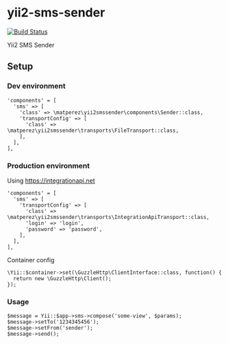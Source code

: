 # yii2-sms-sender

[![Build Status](https://travis-ci.org/matperez/yii2-sms-sender.svg?branch=master)](https://travis-ci.org/matperez/yii2-sms-sender)

Yii2 SMS Sender

## Setup

### Dev environment
```
'components' = [
  'sms' => [
    'class' => \matperez\yii2smssender\components\Sender::class,
    'transportConfig' => [
      'class' => \matperez\yii2smssender\transports\FileTransport::class, 
    ],
  ],
],
```

### Production environment

Using https://integrationapi.net

```
'components' = [
  'sms' => [
    'transportConfig' => [
      'class' => \matperez\yii2smssender\transports\IntegrationApiTransport::class,
      'login' => 'login',
      'password' => 'password',
    ],
  ],
],
```

Container config

```
\Yii::$container->set(\GuzzleHttp\ClientInterface::class, function() {
  return new \GuzzleHttp\Client();
});
```

### Usage 

```
$message = Yii::$app->sms->compose('some-view', $params);
$message->setTo('1234345456');
$message->setFrom('sender');
$message->send();
```
